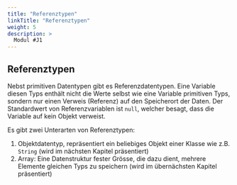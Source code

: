 ```yaml
---
title: "Referenztypen"
linkTitle: "Referenztypen"
weight: 5
description: >
  Modul #J1
---
```



## Referenztypen
Nebst primitiven Datentypen gibt es Referenzdatentypen. Eine Variable diesen Typs enthält nicht die Werte selbst wie eine Variable primitiven Typs, sondern nur einen Verweis (Referenz) auf den Speicherort der Daten. Der Standardwert von Referenzvariablen ist `null`, welcher besagt, dass die Variable auf kein Objekt verweist.

Es gibt zwei Unterarten von Referenztypen:
1. Objektdatentyp, repräsentiert ein beliebiges Objekt einer Klasse wie z.B. `String` (wird im nächsten Kapitel präsentiert)
2. Array: Eine Datenstruktur fester Grösse, die dazu dient, mehrere Elemente gleichen Typs zu speichern (wird im übernächsten Kapitel präsentiert)
